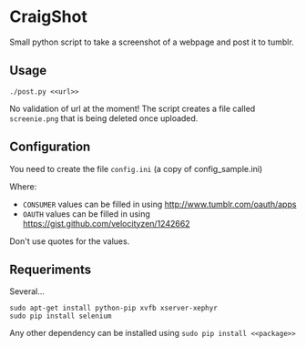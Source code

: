 # CraigShot #

Small python script to take a screenshot of a webpage and post it to tumblr.

## Usage ##

```
./post.py <<url>>
```

No validation of url at the moment!
The script creates a file called `screenie.png` that is being deleted once uploaded.

## Configuration ##

You need to create the file `config.ini` (a copy of config_sample.ini)

Where:
- `CONSUMER` values can be filled in using http://www.tumblr.com/oauth/apps
- `OAUTH` values can be filled in using https://gist.github.com/velocityzen/1242662

Don't use quotes for the values.

## Requeriments ##

Several...

```
sudo apt-get install python-pip xvfb xserver-xephyr
sudo pip install selenium
```

Any other dependency can be installed using `sudo pip install <<package>>`
